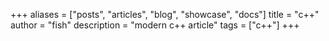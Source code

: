 +++
aliases = ["posts", "articles", "blog", "showcase", "docs"]
title = "c++"
author = "fish"
description = "modern c++ article"
tags = ["c++"]
+++
